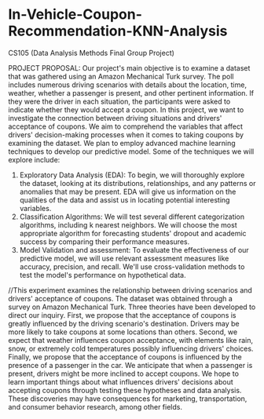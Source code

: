 # In-Vehicle-Coupon-Recommendation-KNN-Analysis
CS105 (Data Analysis Methods Final Group Project)

PROJECT PROPOSAL: 
Our project's main objective is to examine a dataset that was gathered using an Amazon
Mechanical Turk survey. The poll includes numerous driving scenarios with details about the location, time, weather, whether a passenger is present, and other pertinent information. If they were the driver in each situation, the participants were asked to indicate whether they would accept a coupon.
In this project, we want to investigate the connection between driving situations and drivers' acceptance of coupons. We aim to comprehend the variables that affect drivers' decision-making processes when it comes to taking coupons by examining the dataset.
We plan to employ advanced machine learning techniques to develop our predictive model. Some of the techniques we will explore include:
1. Exploratory Data Analysis (EDA): To begin, we will thoroughly explore the dataset, looking at its distributions, relationships, and any patterns or anomalies that may be present. EDA will give us information on the qualities of the data and assist us in locating potential interesting variables.
2. Classification Algorithms: We will test several different categorization algorithms, including k nearest neighbors. We will choose the most appropriate algorithm for forecasting students' dropout and academic success by comparing their performance measures.
3. Model Validation and assessment: To evaluate the effectiveness of our predictive model, we will use relevant assessment measures like accuracy, precision, and recall. We'll use cross-validation methods to test the model's performance on hypothetical data.

//This experiment examines the relationship between driving scenarios and drivers'
acceptance of coupons. The dataset was obtained through a survey on Amazon Mechanical Turk. Three theories have been developed to direct our inquiry. First, we propose that the acceptance of coupons is greatly influenced by the driving scenario's destination. Drivers may be more likely to take coupons at some locations than others. Second, we expect that weather influences coupon acceptance, with elements like rain, snow, or extremely cold temperatures possibly influencing drivers' choices. Finally, we propose that the acceptance of coupons is influenced by the presence of a passenger in the car. We anticipate that when a passenger is present, drivers might be more inclined to accept coupons.
We hope to learn important things about what influences drivers' decisions about accepting coupons through testing these hypotheses and data analysis. These discoveries may have consequences for marketing, transportation, and consumer behavior research, among other fields.
